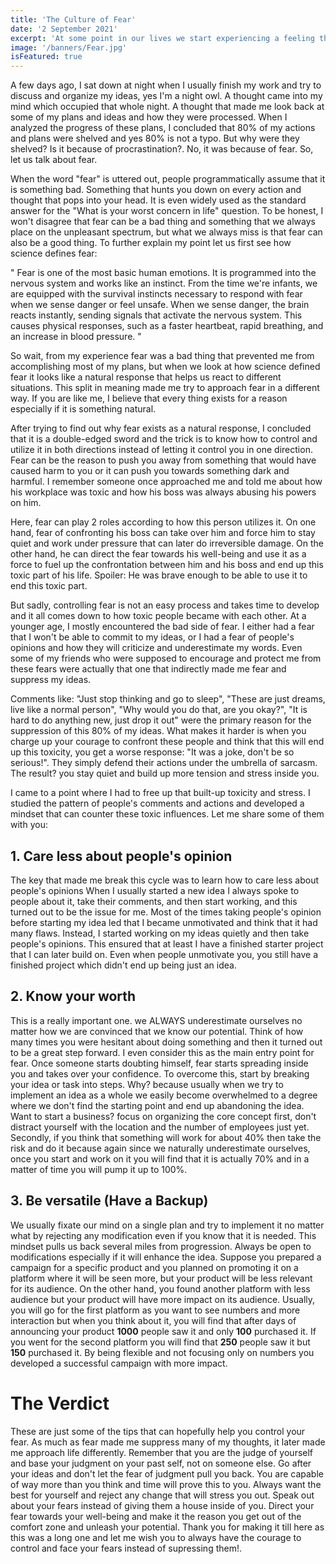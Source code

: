 ```yaml
---
title: 'The Culture of Fear'
date: '2 September 2021'
excerpt: 'At some point in our lives we start experiencing a feeling that makes us doubt our thoughts. This feeling leaves us agitated and disordered in a sea full of thoughts and plans.'
image: '/banners/Fear.jpg'
isFeatured: true
---
```


A few days ago, I sat down at night when I usually finish my work and try to discuss and organize my ideas, yes I'm a night owl. A thought came into my mind which occupied that whole night. A thought that made me look back at some of my plans and ideas and how they were processed. When I analyzed the progress of these plans, I concluded that 80% of my actions and plans were shelved and yes 80% is not a typo. But why were they shelved? Is it because of procrastination?. No, it was because of fear. So, let us talk about fear.

When the word "fear" is uttered out, people programmatically assume that it is something bad. Something that hunts you down on every action and thought that pops into your head. It is even widely used as the standard answer for the "What is your worst concern in life" question. To be honest, I won't disagree that fear can be a bad thing and something that we always place on the unpleasant spectrum, but what we always miss is that fear can also be a good thing. To further explain my point let us first see how science defines fear:

" Fear is one of the most basic human emotions. It is programmed into the nervous system and works like an instinct. From the time we're infants, we are equipped with the survival instincts necessary to respond with fear when we sense danger or feel unsafe. When we sense danger, the brain reacts instantly, sending signals that activate the nervous system. This causes physical responses, such as a faster heartbeat, rapid breathing, and an increase in blood pressure. "

So wait, from my experience fear was a bad thing that prevented me from accomplishing most of my plans, but when we look at how science defined fear it looks like a natural response that helps us react to different situations. This split in meaning made me try to approach fear in a different way. If you are like me, I believe that every thing exists for a reason especially if it is something natural. 

After trying to find out why fear exists as a natural response, I concluded that it is a double-edged sword and the trick is to know how to control and utilize it in both directions instead of letting it control you in one direction. Fear can be the reason to push you away from something that would have caused harm to you or it can push you towards something dark and harmful. I remember someone once approached me and told me about how his workplace was toxic and how his boss was always abusing his powers on him. 

Here, fear can play 2 roles according to how this person utilizes it. On one hand, fear of confronting his boss can take over him and force him to stay quiet and work under pressure that can later do irreversible damage. On the other hand, he can direct the fear towards his well-being and use it as a force to fuel up the confrontation between him and his boss and end up this toxic part of his life. Spoiler: He was brave enough to be able to use it to end this toxic part.

But sadly, controlling fear is not an easy process and takes time to develop and it all comes down to how toxic people became with each other. At a younger age, I mostly encountered the bad side of fear. I either had a fear that I won't be able to commit to my ideas, or I had a fear of people's opinions and how they will criticize and underestimate my words. Even some of my friends who were supposed to encourage and protect me from these fears were actually that one that indirectly made me fear and suppress my ideas.

Comments like: "Just stop thinking and go to sleep", "These are just dreams, live like a normal person", "Why would you do that, are you okay?", "It is hard to do anything new, just drop it out" were the primary reason for the suppression of this 80% of my ideas. What makes it harder is when you charge up your courage to confront these people and think that this will end up this toxicity, you get a worse response: "It was a joke, don't be so serious!". They simply defend their actions under the umbrella of sarcasm. The result? you stay quiet and build up more tension and stress inside you.

I came to a point where I had to free up that built-up toxicity and stress. I studied the pattern of people's comments and actions and developed a mindset that can counter these toxic influences. Let me share some of them with you:

## 1. Care less about people's opinion

The key that made me break this cycle was to learn how to care less about people's opinions When I usually started a new idea I always spoke to people about it, take their comments, and then start working, and this turned out to be the issue for me. Most of the times taking people's opinion before starting my idea led that I became unmotivated and think that it had many flaws. Instead, I started working on my ideas quietly and then take people's opinions. This ensured that at least I have a finished starter project that I can later build on. Even when people unmotivate you, you still have a finished project which didn't end up being just an idea.

## 2. Know your worth

This is a really important one. we ALWAYS underestimate ourselves no matter how we are convinced that we know our potential. Think of how many times you were hesitant about doing something and then it turned out to be a great step forward. I even consider this as the main entry point for fear. Once someone starts doubting himself, fear starts spreading inside you and takes over your confidence. To overcome this, start by breaking your idea or task into steps. Why? because usually when we try to implement an idea as a whole we easily become overwhelmed to a degree where we don't find the starting point and end up abandoning the idea. Want to start a business? focus on organizing the core concept first, don't distract yourself with the location and the number of employees just yet. Secondly, if you think that something will work for about 40% then take the risk and do it because again since we naturally underestimate ourselves, once you start and work on it you will find that it is actually 70% and in a matter of time you will pump it up to 100%.

## 3. Be versatile (Have a Backup)

We usually fixate our mind on a single plan and try to implement it no matter what by rejecting any modification even if you know that it is needed. This mindset pulls us back several miles from progression. Always be open to modifications especially if it will enhance the idea. Suppose you prepared a campaign for a specific product and you planned on promoting it on a platform where it will be seen more, but your product will be less relevant for its audience. On the other hand, you found another platform with less audience but your product will have more impact on its audience. Usually, you will go for the first platform as you want to see numbers and more interaction but when you think about it, you will find that after days of announcing your product **1000** people saw it and only **100** purchased it. If you went for the second platform you will find that **250** people saw it but **150** purchased it. By being flexible and not focusing only on numbers you developed a successful campaign with more impact.

# The Verdict

These are just some of the tips that can hopefully help you control your fear. As much as fear made me suppress many of my thoughts, it later made me approach life differently. Remember that you are the judge of yourself and base your judgment on your past self, not on someone else. Go after your ideas and don't let the fear of judgment pull you back. You are capable of way more than you think and time will prove this to you. Always want the best for yourself and reject any change that will stress you out. Speak out about your fears instead of giving them a house inside of you. Direct your fear towards your well-being and make it the reason you get out of the comfort zone and unleash your potential. Thank you for making it till here as this was a long one and let me wish you to always have the courage to control and face your fears instead of supressing them!.




